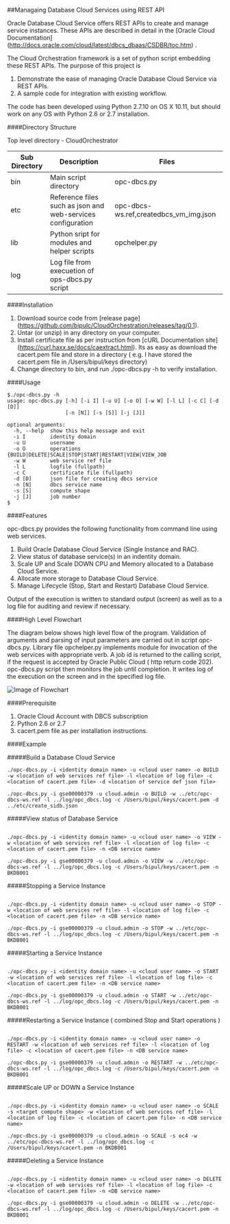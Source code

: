 ##Managaing Database Cloud Services using REST API

Oracle Database Cloud Service offers REST APIs to create and manage service instances. These APIs are described in detail in the [Oracle Cloud Documentation] (http://docs.oracle.com/cloud/latest/dbcs_dbaas/CSDBR/toc.htm) . 

The Cloud Orchestration framework is a set of python script embedding these REST APIs. The purpose of this project is

1.  Demonstrate the ease of managing Oracle Database Cloud Service via REST APIs.
2.  A sample code for integration with existing workflow.

The code has been developed using Python 2.7.10 on OS X 10.11, but should work on any OS with Python 2.6 or 2.7 installation.

####Directory Structure

Top level directory - CloudOrchestrator
  
| Sub Directory | Description | Files |
|---------------|-------------|-------|
|bin            | Main script directory | opc-dbcs.py|
|etc            | Reference files such as json and web-services configuration |opc-dbcs-ws.ref,createdbcs_vm_img.json |
|lib            | Python sript for modules and helper scripts|opchelper.py|
|log            | Log file from execuetion of ops-dbcs.py script|

####Installation 

1.  Download source code from [release page] (https://github.com/bipulc/CloudOrchestration/releases/tag/0.1).
2.  Untar (or unzip) in any directory on your computer.
3.  Install certificate file as per instruction from [cURL Documentation site] (https://curl.haxx.se/docs/caextract.html). Its as easy as download the cacert.pem file and store in a directory ( e.g. I have stored the cacert.pem file in /Users/bipul/keys directory)
4.  Change directory to bin, and run ./opc-dbcs.py -h to verify installation.

####Usage

```
$./opc-dbcs.py -h
usage: opc-dbcs.py [-h] [-i I] [-u U] [-o O] [-w W] [-l L] [-c C] [-d [D]]
                   [-n [N]] [-s [S]] [-j [J]]

optional arguments:
  -h, --help  show this help message and exit
  -i I        identity domain
  -u U        username
  -o O        operations {BUILD|DELETE|SCALE|STOP|START|RESTART|VIEW|VIEW_JOB
  -w W        web service ref file
  -l L        logfile (fullpath)
  -c C        certificate file (fullpath)
  -d [D]      json file for creating dbcs service
  -n [N]      dbcs service name
  -s [S]      compute shape
  -j [J]      job number
$

```

####Features

opc-dbcs.py provides the following functionality from command line using web services.

1.  Build Oracle Database Cloud Service (Single Instance and RAC).
2.  View status of database service(s) in an indentity domain.
3.  Scale UP and Scale DOWN CPU and Memory allocated to a Database Cloud Service.
4.  Allocate more storage to Database Cloud Service.
5.  Manage Lifecycle (Stop, Start and Restart) Database Cloud Service.

Output of the execution is written to standard output (screen) as well as to a log file for auditing and review if necessary.

####High Level Flowchart

The diagram below shows high level flow of the program. Validation of arguments and parsing of input parameters are carried out in  script opc-dbcs.py. Library file opchelper.py implements module for invocation of the web services with appropriate verb. A job id is returned to the calling script, if the request is accepted by Oracle Public Cloud ( http return code 202). opc-dbcs.py script then monitors the job until completion. It writes log of the execution on the screen and in the specified log file.

![Image of Flowchart](https://github.com/bipulc/CloudOrchestration/blob/master/OPC-DBCS-WsOpsInterface.001.jpeg)

####Prerequisite

1.  Oracle Cloud Account with DBCS subscription
2.  Python 2.6 or 2.7
3.  cacert.pem file as per installation instructions.

####Example

#####Build a Database Cloud Service

```
./opc-dbcs.py -i <identity domain name> -u <cloud user name> -o BUILD -w <location of web services ref file> -l <location of log file> -c <location of cacert.pem file> -d <location of service def json file>

./opc-dbcs.py -i gse00000379 -u cloud.admin -o BUILD -w ../etc/opc-dbcs-ws.ref -l ../log/opc_dbcs.log -c /Users/bipul/keys/cacert.pem -d ../etc/create_sidb.json

```

#####View status of Database Service

```

./opc-dbcs.py -i <identity domain name> -u <cloud user name> -o VIEW -w <location of web services ref file> -l <location of log file> -c <location of cacert.pem file> -n <DB service name>

./opc-dbcs.py -i gse00000379 -u cloud.admin -o VIEW -w ../etc/opc-dbcs-ws.ref -l ../log/opc_dbcs.log -c /Users/bipul/keys/cacert.pem -n BKDB001

```

#####Stopping a Service Instance

```

./opc-dbcs.py -i <identity domain name> -u <cloud user name> -o STOP -w <location of web services ref file> -l <location of log file> -c <location of cacert.pem file> -n <DB service name>

./opc-dbcs.py -i gse00000379 -u cloud.admin -o STOP -w ../etc/opc-dbcs-ws.ref -l ../log/opc_dbcs.log -c /Users/bipul/keys/cacert.pem -n BKDB001

```

#####Starting a Service Instance

```

./opc-dbcs.py -i <identity domain name> -u <cloud user name> -o START -w <location of web services ref file> -l <location of log file> -c <location of cacert.pem file> -n <DB service name>

./opc-dbcs.py -i gse00000379 -u cloud.admin -o START -w ../etc/opc-dbcs-ws.ref -l ../log/opc_dbcs.log -c /Users/bipul/keys/cacert.pem -n BKDB001

```

#####Restarting a Service Instance ( combined Stop and Start operations )

```

./opc-dbcs.py -i <identity domain name> -u <cloud user name> -o RESTART -w <location of web services ref file> -l <location of log file> -c <location of cacert.pem file> -n <DB service name>

./opc-dbcs.py -i gse00000379 -u cloud.admin -o RESTART -w ../etc/opc-dbcs-ws.ref -l ../log/opc_dbcs.log -c /Users/bipul/keys/cacert.pem -n BKDB001

```

#####Scale UP or DOWN a Service Instance

```

./opc-dbcs.py -i <identity domain name> -u <cloud user name> -o SCALE -s <target compute shape> -w <location of web services ref file> -l <location of log file> -c <location of cacert.pem file> -n <DB service name>

./opc-dbcs.py -i gse00000379 -u cloud.admin -o SCALE -s oc4 -w ../etc/opc-dbcs-ws.ref -l ../log/opc_dbcs.log -c /Users/bipul/keys/cacert.pem -n BKDB001

```
#####Deleting a Service Instance

```

./opc-dbcs.py -i <identity domain name> -u <cloud user name> -o DELETE -w <location of web services ref file> -l <location of log file> -c <location of cacert.pem file> -n <DB service name>

./opc-dbcs.py -i gse00000379 -u cloud.admin -o DELETE -w ../etc/opc-dbcs-ws.ref -l ../log/opc_dbcs.log -c /Users/bipul/keys/cacert.pem -n BKDB001

```
